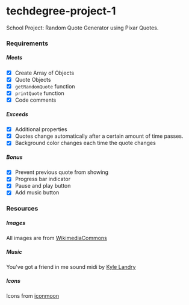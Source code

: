 # techdegree-project-1
School Project: Random Quote Generator using Pixar Quotes.

### Requirements

##### Meets

* [x] Create Array of Objects
* [x] Quote Objects
* [x] `getRandomQuote` function
* [x] `printQuote` function
* [x] Code comments

##### Exceeds

* [x] Additional properties
* [x] Quotes change automatically after a certain amount of time passes.
* [x] Background color changes each time the quote changes

##### Bonus

* [x] Prevent previous quote from showing
* [x] Progress bar indicator
* [x] Pause and play button
* [x] Add music button

### Resources

##### Images

All images are from [WikimediaCommons](https://commons.wikimedia.org/wiki/Category:Pixar_movie_logos)

##### Music

You've got a friend in me sound midi by [Kyle Landry](https://www.youtube.com/watch?v=PmhBJ8eCtBk)

##### Icons

Icons from [iconmoon](https://icomoon.io)